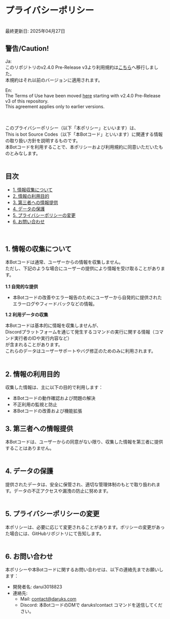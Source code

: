 # プライバシーポリシー
<br>
最終更新日: 2025年04月27日
<br>

## 警告/Caution!
Ja:<br>
このリポジトリのv2.4.0 Pre-Release v3より利用規約は[こちら](https://bot.daruks.com/legal/terms-of-service/)へ移行しました。<br>
本規約はそれ以前のバージョンに適用されます。<br>

En:<br>
The Terms of Use have been moved [here](https://bot.daruks.com/legal/terms-of-service/) starting with v2.4.0 Pre-Release v3 of this repository.<br>
This agreement applies only to earlier versions.<br>

<br>
<br>
このプライバシーポリシー（以下「本ポリシー」といいます）は、<br>
This is bot Source Codes（以下「本Botコード」といいます）に関連する情報の取り扱い方針を説明するものです。<br>
本Botコードを利用することで、本ポリシーおよび利用規約に同意いただいたものとみなします。<br>
<br>

## 目次
- [1. 情報収集について](https://github.com/darui3018823/Thisisbot/blob/main/Privacy-Policy.md#1-%E6%83%85%E5%A0%B1%E3%81%AE%E5%8F%8E%E9%9B%86%E3%81%AB%E3%81%A4%E3%81%84%E3%81%A6)
- [2. 情報の利用目的](https://github.com/darui3018823/Thisisbot/blob/main/Privacy-Policy.md#2-%E6%83%85%E5%A0%B1%E3%81%AE%E5%88%A9%E7%94%A8%E7%9B%AE%E7%9A%84)
- [3. 第三者への情報提供](https://github.com/darui3018823/Thisisbot/blob/main/Privacy-Policy.md#3-%E7%AC%AC%E4%B8%89%E8%80%85%E3%81%B8%E3%81%AE%E6%83%85%E5%A0%B1%E6%8F%90%E4%BE%9B)
- [4. データの保護](https://github.com/darui3018823/Thisisbot/blob/main/Privacy-Policy.md#4-%E3%83%87%E3%83%BC%E3%82%BF%E3%81%AE%E4%BF%9D%E8%AD%B7)
- [5. プライバシーポリシーの変更](https://github.com/darui3018823/Thisisbot/blob/main/Privacy-Policy.md#5-%E3%83%97%E3%83%A9%E3%82%A4%E3%83%90%E3%82%B7%E3%83%BC%E3%83%9D%E3%83%AA%E3%82%B7%E3%83%BC%E3%81%AE%E5%A4%89%E6%9B%B4)
- [6. お問い合わせ](https://github.com/darui3018823/Thisisbot/blob/main/Privacy-Policy.md#6-%E3%81%8A%E5%95%8F%E3%81%84%E5%90%88%E3%82%8F%E3%81%9B)
<br>

## 1. 情報の収集について

本Botコードは通常、ユーザーからの情報を収集しません。<br>
ただし、下記のような場合にユーザーの提供により情報を受け取ることがあります。<br>
<br>
**1.1 自発的な提供**
- 本Botコードの改善やエラー報告のためにユーザーから自発的に提供されたエラーログやフィードバックなどの情報。

**1.2 利用データの収集**

本Botコードは基本的に情報を収集しませんが、<br>
Discordプラットフォームを通じて発生するコマンドの実行に関する情報（コマンド実行者のIDや実行内容など）<br>
が含まれることがあります。<br>
これらのデータはユーザーサポートやバグ修正のためのみに利用されます。<br>
<br>

## 2. 情報の利用目的

収集した情報は、主に以下の目的で利用します：
- 本Botコードの動作確認および問題の解決
- 不正利用の監視と防止
- 本Botコードの改善および機能拡張

## 3. 第三者への情報提供

本Botコードは、ユーザーからの同意がない限り、収集した情報を第三者に提供することはありません。<br><br>

## 4. データの保護

提供されたデータは、安全に保管され、適切な管理体制のもとで取り扱われます。データの不正アクセスや漏洩の防止に努めます。<br><br>

## 5. プライバシーポリシーの変更

本ポリシーは、必要に応じて変更されることがあります。ポリシーの変更があった場合には、GitHubリポジトリにて告知します。<br><br>

## 6. お問い合わせ

本ポリシーや本Botコードに関するお問い合わせは、以下の連絡先までお願いします：<br>

- 開発者名: darui3018823
- 連絡先:
  - Mail: contact@daruks.com
  - Discord: 本BotコードのDMで daruks!contact コマンドを送信してください。
